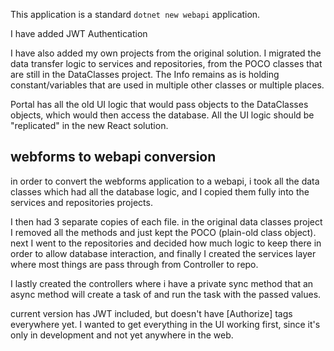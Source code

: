 This application is a standard `dotnet new webapi` application.

I have added JWT Authentication

I have also added my own projects from the original solution. I migrated the data transfer logic to services and repositories, from the POCO classes that are still in the DataClasses project. The Info remains as is holding constant/variables that are used in multiple other classes or multiple places.

Portal has all the old UI logic that would pass objects to the DataClasses objects, which would then access the database. All the UI logic should be "replicated" in the new React solution.

## webforms to webapi conversion

in order to convert the webforms application to a webapi, i took all the data classes which had all the database logic, and I copied them fully into the services and repositories projects.

I then had 3 separate copies of each file. in the original data classes project I removed all the methods and just kept the POCO (plain-old class object). next I went to the repositories and decided how much logic to keep there in order to allow database interaction, and finally I created the services layer where most things are pass through from Controller to repo.

I lastly created the controllers where i have a private sync method that an async method will create a task of and run the task with the passed values.

current version has JWT included, but doesn't have [Authorize] tags everywhere yet. I wanted to get everything in the UI working first, since it's only in development and not yet anywhere in the web.
